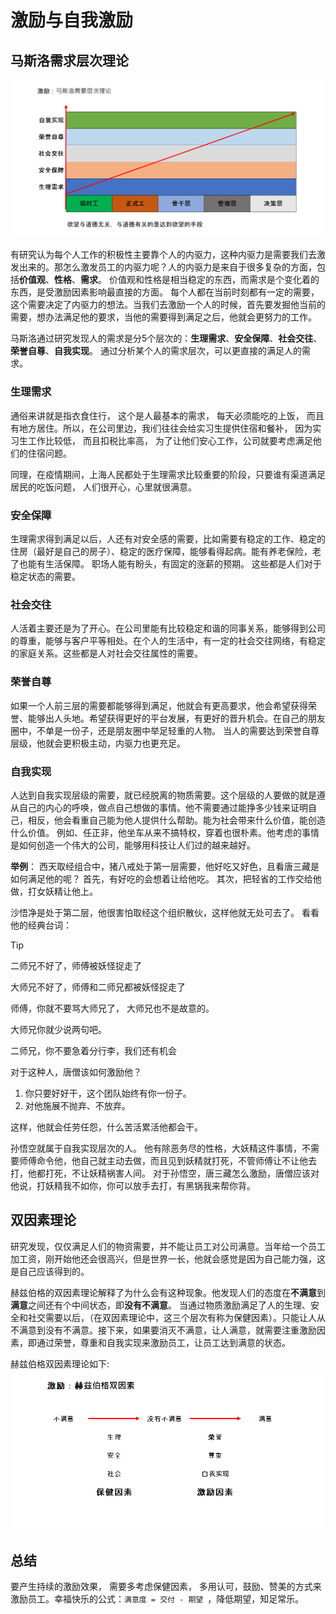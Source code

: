 # 激励与自我激励

## 马斯洛需求层次理论

[![马斯洛需求层次与员工层级对应关系](images/maslow-hierarchy-of-needs.png)](images/maslow-hierarchy-of-needs.png#lightbox)

有研究认为每个人工作的积极性主要靠个人的内驱力，这种内驱力是需要我们去激发出来的。那怎么激发员工的内驱力呢？人的内驱力是来自于很多复杂的方面，包括**价值观**、**性格**、**需求**。 价值观和性格是相当稳定的东西，而需求是个变化着的东西，是受激励因素影响最直接的方面。
每个人都在当前时刻都有一定的需要，这个需要决定了内驱力的想法。当我们去激励一个人的时候，首先要发掘他当前的需要，想办法满足他的要求，当他的需要得到满足之后，他就会更努力的工作。

马斯洛通过研究发现人的需求是分5个层次的：**生理需求**、**安全保障**、**社会交往**、**荣誉自尊**、**自我实现**。 通过分析某个人的需求层次，可以更直接的满足人的需求。

### 生理需求

通俗来讲就是指衣食住行， 这个是人最基本的需求， 每天必须能吃的上饭， 而且有地方居住。所以，在公司里边，我i们往往会给实习生提供住宿和餐补， 因为实习生工作比较低， 而且扣税比率高， 为了让他们安心工作，公司就要考虑满足他们的住宿问题。

同理，在疫情期间，上海人民都处于生理需求比较重要的阶段，只要谁有渠道满足居民的吃饭问题， 人们很开心，心里就很满意。

### 安全保障

生理需求得到满足以后，人还有对安全感的需要，比如需要有稳定的工作、稳定的住房（最好是自己的房子）、稳定的医疗保障，能够看得起病。能有养老保险，老了也能有生活保障。 职场人能有盼头，有固定的涨薪的预期。 这些都是人们对于稳定状态的需要。

### 社会交往

人活着主要还是为了开心。在公司里能有比较稳定和谐的同事关系，能够得到公司的尊重，能够与客户平等相处。在个人的生活中，有一定的社会交往网络，有稳定的家庭关系。这些都是人对社会交往属性的需要。

### 荣誉自尊

如果一个人前三层的需要都能够得到满足，他就会有更高要求，他会希望获得荣誉、能够出人头地。希望获得更好的平台发展，有更好的晋升机会。在自己的朋友圈中，不单是一份子，还是朋友圈中举足轻重的人物。 当人的需要达到荣誉自尊层级，他就会更积极主动，内驱力也更充足。

### 自我实现

人达到自我实现层级的需要，就已经脱离的物质需要。这个层级的人要做的就是遵从自己的内心的呼唤，做点自己想做的事情。他不需要通过能挣多少钱来证明自己，相反，他会看重自己能为他人提供什么帮助。能为社会带来什么价值，能创造什么价值。 例如、任正非，他坐车从来不搞特权，穿着也很朴素。他考虑的事情是如何创造一个伟大的公司，能够用科技让人们过的越来越好。

**举例**：
西天取经组合中，猪八戒处于第一层需要，他好吃又好色，且看唐三藏是如何满足他的呢？
首先，有好吃的会想着让给他吃。 其次，把轻省的工作交给他做，打女妖精让他上。

沙悟净是处于第二层，他很害怕取经这个组织散伙，这样他就无处可去了。 看看他的经典台词：

> [!TIP]
> 二师兄不好了，师傅被妖怪捉走了  
> 
> 大师兄不好了，师傅和二师兄都被妖怪捉走了  
> 
> 师傅，你就不要骂大师兄了， 大师兄也不是故意的。 
>  
> 大师兄你就少说两句吧。
>
> 二师兄，你不要急着分行李，我们还有机会

对于这种人，唐僧该如何激励他？

1. 你只要好好干，这个团队始终有你一份子。
2. 对他施展不抛弃、不放弃。

这样，他就会任劳任怨，什么苦活累活他都会干。

孙悟空就属于自我实现层次的人。 他有除恶务尽的性格，大妖精这件事情，不需要师傅命令他，他自己就主动去做，而且见到妖精就打死，不管师傅让不让他去打，他都打死，不让妖精祸害人间。
对于孙悟空，唐三藏怎么激励，唐僧应该对他说，打妖精我不如你，你可以放手去打，有黑锅我来帮你背。

## 双因素理论

研究发现，仅仅满足人们的物资需要，并不能让员工对公司满意。当年给一个员工加工资，刚开始他还会很高兴，但是世界一长，他就会感觉是因为自己能力强，这是自己应该得到的。

赫兹伯格的双因素理论解释了为什么会有这种现象。他发现人们的态度在**不满意**到**满意**之间还有个中间状态，即**没有不满意**。 当通过物质激励满足了人的生理、安全和社交需要以后，（在双因素理论中，这三个层次有称为保健因素）。只能让人从不满意到没有不满意。接下来，如果要消灭不满意，让人满意，就需要注重激励因素，即通过荣誉，尊重和自我实现来激励员工，让员工达到满意的状态。

赫兹伯格双因素理论如下:
[![赫兹伯格双因素理论](images/two-factor-theory.png)](images/two-factor-theory.png#lightbox)

## 总结

要产生持续的激励效果， 需要多考虑保健因素， 多用认可，鼓励、赞美的方式来激励员工。幸福快乐的公式：`满意度 = 交付 - 期望 `，降低期望，知足常乐。

